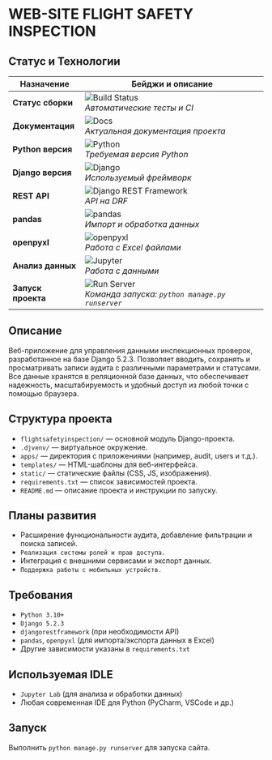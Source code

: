 # WEB-SITE FLIGHT SAFETY INSPECTION

## Статус и Технологии

| Назначение                | Бейджи и описание                                                                                                                           |
|--------------------------|---------------------------------------------------------------------------------------------------------------------------------------------|
| **Статус сборки**         | ![Build Status](https://github.com/jupyter-widgets/ipywidgets/actions/workflows/tests.yml/badge.svg?query=branch%3Amain) <br> *Автоматические тесты и CI* |
| **Документация**          | ![Docs](https://img.shields.io/readthedocs/django_sitefsi?logo=read-the-docs) <br> *Актуальная документация проекта*                         |
| **Python версия**         | ![Python](https://img.shields.io/badge/python-3.10%2B-blue?logo=python&logoColor=white) <br> *Требуемая версия Python*                      |
| **Django версия**         | ![Django](https://img.shields.io/badge/django-5.2.3-green?logo=django&logoColor=white) <br> *Используемый фреймворк*                        |
| **REST API**              | ![Django REST Framework](https://img.shields.io/badge/djangorestframework-API-blue?logo=django&logoColor=white) <br> *API на DRF*            |
| **pandas**                | ![pandas](https://img.shields.io/badge/pandas-data%20analysis-blue?logo=pandas&logoColor=white) <br> *Импорт и обработка данных*             |
| **openpyxl**              | ![openpyxl](https://img.shields.io/badge/openpyxl-Excel%20import%2Fexport-007ACC?logo=python&logoColor=white) <br> *Работа с Excel файлами*  |
| **Анализ данных**         | ![Jupyter](https://img.shields.io/badge/Jupyter%20Lab-Data%20Analysis-orange?logo=jupyter&logoColor=white) <br> *Работа с данными*            |
| **Запуск проекта**        | ![Run Server](https://img.shields.io/badge/run-server-brightgreen) <br> *Команда запуска: `python manage.py runserver`*                      |

## Описание
Веб-приложение для управления данными инспекционных проверок, разработанное на базе Django 5.2.3. Позволяет вводить, сохранять и просматривать записи аудита с различными параметрами и статусами. Все данные хранятся в реляционной базе данных, что обеспечивает надежность, масштабируемость и удобный доступ из любой точки с помощью браузера.

## Структура проекта
- `flightsafetyinspection/` — основной модуль Django-проекта.
- `.djvenv/` — виртуальное окружение.
- `apps/` — директория с приложениями (например, audit, users и т.д.).
- `templates/` — HTML-шаблоны для веб-интерфейса.
- `static/` — статические файлы (CSS, JS, изображения).
- `requirements.txt` — список зависимостей проекта.
- `README.md` — описание проекта и инструкции по запуску.


## Планы развития
- Расширение функциональности аудита, добавление фильтрации и поиска записей.
- `Реализация системы ролей и прав доступа.`
- Интеграция с внешними сервисами и экспорт данных.
- `Поддержка работы с мобильных устройств.`

## Требования
- `Python 3.10+`
- `Django 5.2.3`
- `djangorestframework` (при необходимости API)
- `pandas`, `openpyxl` (для импорта/экспорта данных в Excel)
- Другие зависимости указаны в `requirements.txt`

## Используемая IDLE
- `Jupyter Lab` (для анализа и обработки данных)
- Любая современная IDE для Python (PyCharm, VSCode и др.)

## Запуск
Выполнить `python manage.py runserver` для запуска сайта.